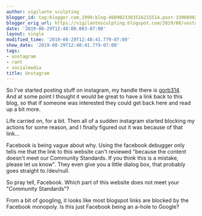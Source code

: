 ```yaml
---
author: vigilante sculpting
blogger_id: tag:blogger.com,1999:blog-4609023303516215514.post-3390890223156749523
blogger_orig_url: https://vigilantesculpting.blogspot.com/2019/08/unstagram.html
date: '2019-08-29T12:48:00.003-07:00'
layout: single
modified_time: '2019-08-29T12:48:41.779-07:00'
show_date: '2019-08-29T12:48:41.779-07:00'
tags:
- unstagram
- rant
- socialmedia
title: Unstagram
---
```

So I've started posting stuff on instagram, my handle there is
[gorb314](https://www.instagram.com/gorb314/).  
And at some point I thought it would be great to have a link back to
this blog, so that if someone was interested they could get back here
and read up a bit more.  
  
Life carried on, for a bit. Then all of a sudden instagram started
blocking my actions for some reason, and I finally figured out it was
because of that link...  
  
Facebook is being vague about why.<span class="_c24 _2iem"></span> Using
the facebook debugger only tells me that the link to this website <span
class="_c24 _2iem">can't reviewed "because the content doesn't meet our
Community Standards. If you think this is a mistake, please let us
know". They even give you a little dialog box, that probably goes
straight to /dev/null.</span>  
  
<span class="_c24 _2iem">So pray tell, Facebook. Which part of this
website does not meet your "Community Standards"?</span>  
  
<span class="_c24 _2iem"> <span class="_c24 _2iem">From a bit of
googling, it looks like most blogspot links are blocked by the Facebook
monopoly. Is this just Facebook being an a-hole to Google?</span>
</span>  
<span class="_c24 _2iem">  
</span>
